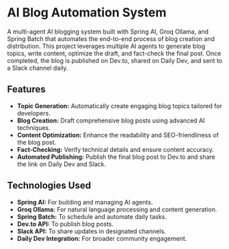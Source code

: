 # AI Blog Automation System

A multi-agent AI blogging system built with Spring AI, Groq Ollama, and Spring Batch that automates the end-to-end process of blog creation and distribution. This project leverages multiple AI agents to generate blog topics, write content, optimize the draft, and fact-check the final post. Once completed, the blog is published on Dev.to, shared on Daily Dev, and sent to a Slack channel daily.

## Features

- **Topic Generation:** Automatically create engaging blog topics tailored for developers.
- **Blog Creation:** Draft comprehensive blog posts using advanced AI techniques.
- **Content Optimization:** Enhance the readability and SEO-friendliness of the blog post.
- **Fact-Checking:** Verify technical details and ensure content accuracy.
- **Automated Publishing:** Publish the final blog post to Dev.to and share the link on Daily Dev and Slack.

## Technologies Used

- **Spring AI:** For building and managing AI agents.
- **Groq Ollama:** For natural language processing and content generation.
- **Spring Batch:** To schedule and automate daily tasks.
- **Dev.to API:** To publish blog posts.
- **Slack API:** To share updates in designated channels.
- **Daily Dev Integration:** For broader community engagement.
